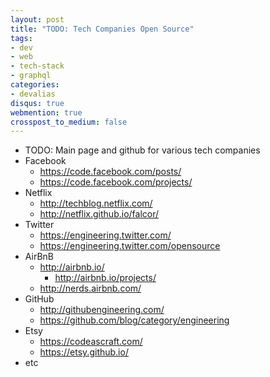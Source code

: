 ```yaml
---
layout: post
title: "TODO: Tech Companies Open Source"
tags:
- dev
- web
- tech-stack
- graphql
categories:
- devalias
disqus: true
webmention: true
crosspost_to_medium: false
---
```


* TODO: Main page and github for various tech companies
* Facebook
  * https://code.facebook.com/posts/
  * https://code.facebook.com/projects/
* Netflix
  * http://techblog.netflix.com/
  * http://netflix.github.io/falcor/
* Twitter
  * https://engineering.twitter.com/
  * https://engineering.twitter.com/opensource
* AirBnB
  * http://airbnb.io/
    * http://airbnb.io/projects/
  * http://nerds.airbnb.com/
* GitHub
  * http://githubengineering.com/
  * https://github.com/blog/category/engineering
* Etsy
  * https://codeascraft.com/
  * https://etsy.github.io/
* etc
